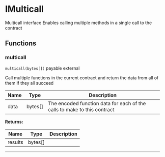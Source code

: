 

# IMulticall

Multicall interface
Enables calling multiple methods in a single call to the contract




## Functions
### multicall


`multicall(bytes[])` payable external

Call multiple functions in the current contract and return the data from all of them if they all succeed



| Name | Type | Description |
| ---- | ---- | ----------- |
| data | bytes[] | The encoded function data for each of the calls to make to this contract |

**Returns:**

| Name | Type | Description |
| ---- | ---- | ----------- |
| results | bytes[] |  |



---


